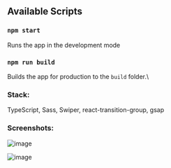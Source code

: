 

## Available Scripts

### `npm start`

Runs the app in the development mode

### `npm run build`

Builds the app for production to the `build` folder.\

### Stack:
TypeScript, Sass, Swiper, react-transition-group, gsap

### Screenshots:
![image](https://github.com/LinaKv/timeTravels/assets/107919324/8c2f4c1e-3c3c-408b-b3c7-065df8efeeaa)

![image](https://github.com/LinaKv/timeTravels/assets/107919324/2898e288-99c7-4bcc-a2d9-337f32048621)


